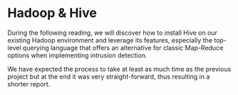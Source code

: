 # Hadoop & Hive

During the following reading, we will discover how to install Hive on our existing Hadoop environment and leverage its features, especially the top-level querying language that offers an alternative for classic Map-Reduce options when implementing intrusion detection.

We have expected the process to take at least as much time as the previous project but at the end it was very straight-forward, thus resulting in a shorter report.
